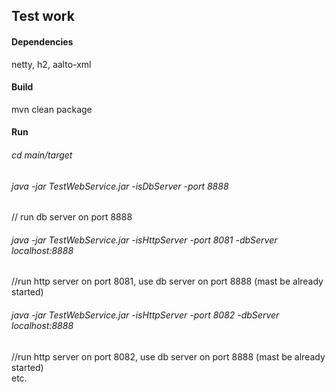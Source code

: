 ## Test work

#### Dependencies
netty, h2, aalto-xml

#### Build
mvn clean package

#### Run
###### cd main/target<br/>
###### java -jar TestWebService.jar -isDbServer -port 8888
// run db server on port 8888 <br/>
###### java -jar TestWebService.jar  -isHttpServer -port 8081 -dbServer localhost:8888
//run http server on port 8081, use db server on port 8888 (mast be already started)<br/>
###### java -jar TestWebService.jar  -isHttpServer -port 8082 -dbServer localhost:8888
//run http server on port 8082, use db server on port 8888 (mast be already started)<br/>
etc.<br/>

